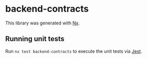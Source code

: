 # backend-contracts

This library was generated with [Nx](https://nx.dev).

## Running unit tests

Run `nx test backend-contracts` to execute the unit tests via [Jest](https://jestjs.io).
